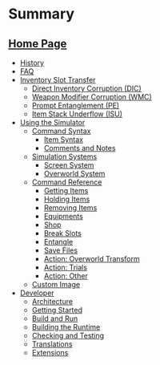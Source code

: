 # Summary

[Home Page](./index.md)
---
- [History](./history.md)
- [FAQ](./faq.md)
- [Inventory Slot Transfer](./ist/index.md)
  - [Direct Inventory Corruption (DIC)](./ist/dic.md)
  - [Weapon Modifier Corruption (WMC)](./ist/wmc.md)
  - [Prompt Entanglement (PE)](./ist/pe.md)
  - [Item Stack Underflow (ISU)]()
- [Using the Simulator](./user/index.md)
  - [Command Syntax](./user/syntax.md)
    - [Item Syntax](./user/syntax_item.md)
    - [Comments and Notes](./user/syntax_comment.md)
  - [Simulation Systems](./user/systems.md)
    - [Screen System](./user/screen_system.md)
    - [Overworld System](./user/overworld_system.md)
  - [Command Reference](./user/commands.md)
    - [Getting Items](./action/get.md)
    - [Holding Items](./action/hold.md)
    - [Removing Items](./action/remove.md)
    - [Equipments](./action/equip.md)
    - [Shop](./action/shop.md)
    - [Break Slots](./action/break_slots.md)
    - [Entangle](./action/entangle.md)
    - [Save Files](./action/save.md)
    - [Action: Overworld Transform]()
    - [Action: Trials]()
    - [Action: Other]()
  - [Custom Image](./user/custom_image.md)
- [Developer](./developer/index.md)
  - [Architecture](./developer/arch/index.md)
  - [Getting Started](./developer/contributing/setup.md)
  - [Build and Run](./developer/contributing/run.md)
  - [Building the Runtime](./developer/contributing/runtime.md)
  - [Checking and Testing](./developer/contributing/testing.md)
  - [Translations](./developer/contributing/translation.md)
  - [Extensions](./developer/extensions/temp.md)
